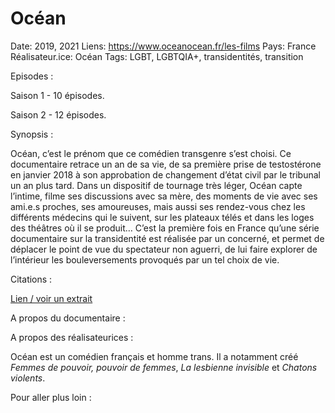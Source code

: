 # Océan

Date: 2019, 2021
Liens: https://www.oceanocean.fr/les-films
Pays: France
Réalisateur.ice: Océan 
Tags: LGBT, LGBTQIA+, transidentités, transition

Episodes : 

Saison 1 - 10 épisodes. 

Saison 2 - 12 épisodes. 

Synopsis : 

Océan, c’est le prénom que ce comédien transgenre s’est choisi. Ce documentaire retrace un an de sa vie, de sa première prise de testostérone en janvier 2018 à son approbation de changement d’état civil par le tribunal un an plus tard. Dans un dispositif de tournage très léger, Océan capte l’intime, filme ses discussions avec sa mère, des moments de vie avec ses ami.e.s proches, ses amoureuses, mais aussi ses rendez-­vous chez les différents médecins qui le suivent, sur les plateaux télés et dans les loges des théâtres où il se produit… C’est la première fois en France qu’une série documentaire sur la transidentité est réalisée par un concerné, et permet de déplacer le point de vue du spectateur non aguerri, de lui faire explorer de l’intérieur les bouleversements provoqués par un tel choix de vie.

Citations : 

[Lien / voir un extrait](https://www.oceanocean.fr/les-films)

A propos du documentaire : 

A propos des réalisateurices : 

Océan est un comédien français et homme trans. Il a notamment créé *Femmes de pouvoir, pouvoir de femmes*, *La lesbienne invisible* et *Chatons violents*. 

Pour aller plus loin :